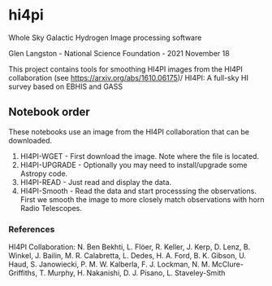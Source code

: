 # hi4pi
Whole Sky Galactic Hydrogen Image processing software

Glen Langston - National Science Foundation - 2021 November 18

This project contains tools for smoothing HI4PI images from the
HI4PI collaboration (see https://arxiv.org/abs/1610.06175)/
HI4PI: A full-sky HI survey based on EBHIS and GASS

## Notebook order

These notebooks use an image from the HI4PI collaboration that can be downloaded.   

1. HI4PI-WGET - First download the image.  Note where the file is located.   
2. HI4PI-UPGRADE - Optionally you may need to install/upgrade some Astropy code.  
3. HI4PI-READ - Just read and display the data.  
4. HI4PI-Smooth - Read the data and start processsing the observations.  First we
smooth the image to more closely match observations with horn Radio Telescopes.


### References 

HI4PI Collaboration: N. Ben Bekhti, L. Flöer, R. Keller, J. Kerp, D. Lenz, B. Winkel, J. Bailin, M. R. Calabretta, L. Dedes, H. A. Ford, B. K. Gibson, U. Haud, S. Janowiecki, P. M. W. Kalberla, F. J. Lockman, N. M. McClure-Griffiths, T. Murphy, H. Nakanishi, D. J. Pisano, L. Staveley-Smith

